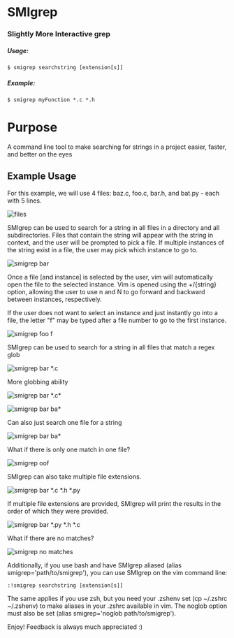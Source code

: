 # SMIgrep
### Slightly More Interactive grep
##### Usage:
```$ smigrep searchstring [extension[s]]```
##### Example:
```$ smigrep myFunction *.c *.h```

# Purpose
A command line tool to make searching for strings in a project easier, faster, and better on the eyes

## Example Usage
For this example, we will use 4 files: baz.c, foo.c, bar.h, and bat.py - each with 5 lines.

![files](./pictures/pic1.png)

SMIgrep can be used to search for a string in all files in a directory and all subdirectories.
Files that contain the string will appear with the string in context, and the user will be prompted to pick a file.
If multiple instances of the string exist in a file, the user may pick which instance to go to.

![smigrep bar](./pictures/pic2.png)

Once a file [and instance] is selected by the user, vim will automatically open the file to the selected instance.
Vim is opened using the +/{string} option, allowing the user to use n and N to go forward and backward between instances, respectively.

If the user does not want to select an instance and just instantly go into a file, the letter "f" may be typed after a file number to go to the first instance.

![smigrep foo f](./pictures/pic11.png)


SMIgrep can be used to search for a string in all files that match a regex glob

![smigrep bar \*.c](./pictures/pic3.png)

More globbing ability

![smigrep bar \*.c\*](./pictures/pic4.png)

![smigrep bar ba\*](./pictures/pic5.png)

Can also just search one file for a string

![smigrep bar ba\*](./pictures/pic6.png)

What if there is only one match in one file?

![smigrep oof](./pictures/pic7.png)

SMIgrep can also take multiple file extensions.

![smigrep bar \*.c \*.h \*.py](./pictures/pic8.png)

If multiple file extensions are provided, SMIgrep will print the results in the order of which they were provided.

![smigrep bar \*.py \*.h \*.c](./pictures/pic9.png)

What if there are no matches?

![smigrep no matches](./pictures/pic10.png)

Additionally, if you use bash and have SMIgrep aliased (alias smigrep='path/to/smigrep'), you can use SMIgrep on the vim command line:

```:!smigrep searchstring [extension[s]]```

The same applies if you use zsh, but you need your .zshenv set (cp ~/.zshrc ~/.zshenv) to make aliases in your .zshrc available in vim.
The noglob option must also be set (alias smigrep='noglob path/to/smigrep').

Enjoy! Feedback is always much appreciated :)
